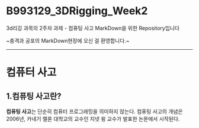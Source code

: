 # B993129_3DRigging_Week2
3d리깅 과목의 2주차 과제 - 컴퓨팅 사고 MarkDown을 위한 Repository입니다

~충격과 공포의 MarkDown현장에 오신 걸 환영합니다.~

***

컴퓨터 사고
===

1.컴퓨팅 사고란?
---
**컴퓨팅 사고**는 단순히 컴퓨터 프로그래밍을 의미하지 않는다.
컴퓨팅 사고의 개념은 2006년, 카네기 멜론 대학교의 교수인 지넷 윙 교수가 발표한 논문에서 시작된다.
